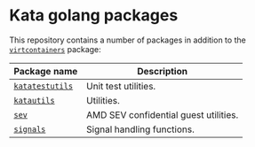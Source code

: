# Kata golang packages

This repository contains a number of packages in addition to the
[`virtcontainers`](../virtcontainers) package:

| Package name | Description |
|-|-|
| [`katatestutils`](katatestutils) | Unit test utilities. |
| [`katautils`](katautils) | Utilities. |
| [`sev`](sev) | AMD SEV confidential guest utilities. |
| [`signals`](signals) | Signal handling functions. |
